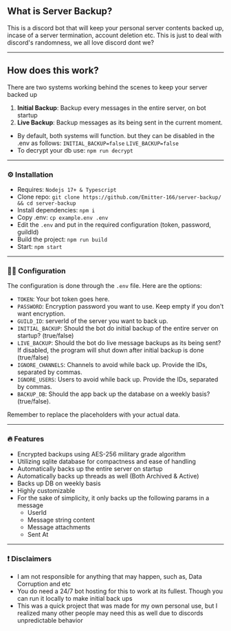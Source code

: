﻿## What is Server Backup?

This is a discord bot that will keep your personal server contents backed up, incase of a server termination, account deletion etc. This is just to deal with discord's randomness, we all love discord dont we?

---

## How does this work?

There are two systems working behind the scenes to keep your server backed up

1. **Initial Backup**: Backup every messages in the entire server, on bot startup
2. **Live Backup**: Backup messages as its being sent in the current moment. 

- By default, both systems will function. but they can be disabled in the .env as follows: 
```INITIAL_BACKUP=false```
```LIVE_BACKUP=false```
- To decrypt your db use: `npm run decrypt`

---

### ⚙️ Installation

- Requires: `Nodejs 17+ & Typescript`
- Clone repo: `git clone https://github.com/Emitter-166/server-backup/ && cd server-backup`
- Install dependencies: `npm i`
- Copy .env: `cp example.env .env`
- Edit the `.env` and put in the required configuration (token, password, guildId)
- Build the project: `npm run build`
- Start: `npm start`

---

### 🧑‍🔧 Configuration

The configuration is done through the `.env` file. Here are the options:

- `TOKEN`: Your bot token goes here.
- `PASSWORD`: Encryption password you want to use. Keep empty if you don't want encryption.
- `GUILD_ID`: serverId of the server you want to back up.
- `INITIAL_BACKUP`: Should the bot do initial backup of the entire server on startup? (true/false)
- `LIVE_BACKUP`: Should the bot do live message backups as its being sent? If disabled, the program will shut down after initial backup is done (true/false)
- `IGNORE_CHANNELS`: Channels to avoid while back up. Provide the IDs, separated by commas.
- `IGNORE_USERS`: Users to avoid while back up. Provide the IDs, separated by commas.
- `BACKUP_DB`: Should the app back up the database on a weekly basis? (true/false).

Remember to replace the placeholders with your actual data.

---

### 🔥 Features

- Encrypted backups using AES-256 military grade algorithm
- Utilizing sqlite database for compactness and ease of handling
- Automatically backs up the entire server on startup
- Automatically backs up threads as well (Both Archived & Active)
- Backs up DB on weekly basis
- Highly customizable
- For the sake of simplicity, it only backs up the following params in a message
    - UserId
    - Message string content
    - Message attachments
    - Sent At

---

### ❗ Disclaimers

- I am not responsible for anything that may happen, such as, Data Corruption and etc
- You do need a 24/7 bot hosting for this to work at its fullest. Though you can run it locally to make initial back ups
- This was a quick project that was made for my own personal use, but I realized many other people may need this as well due to discords unpredictable behavior

